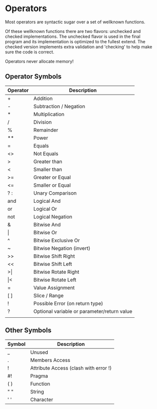# Operators

Most operators are syntactic sugar over a set of wellknown functions.

Of these wellknown functions there are two flavors: unchecked and checked implementations. The unchecked flavor is used in the final program and its implementation is optimized to the fullest extend. The checked version implements extra validation and 'checking' to help make sure the code is correct.

Operators never allocate memory!

## Operator Symbols

| Operator | Description
|---|---
| + | Addition
| - | Subtraction / Negation
| * | Multiplication
| / | Division
| % | Remainder
| ** | Power
| = | Equals
| <> | Not Equals
| > | Greater than
| < | Smaller than
| >= | Greater or Equal
| <= | Smaller or Equal
| ? : | Unary Comparison
| and | Logical And
| or | Logical Or
| not | Logical Negation
| & | Bitwise And
| \| | Bitwise Or
| ^ | Bitwise Exclusive Or
| ~ | Bitwise Negation (invert)
| >> | Bitwise Shift Right
| << | Bitwise Shift Left
| >\| | Bitwise Rotate Right
| \|< | Bitwise Rotate Left
| = | Value Assignment
| [ ] | Slice / Range
| ! | Possible Error (on return type)
| ? | Optional variable or parameter/return value
| || | Optional fallback

## Other Symbols

| Symbol | Description
|---|---
| _ | Unused
| . | Members Access
| ! | Attribute Access (clash with error !)
| #! | Pragma
| ( ) | Function
| " " | String
| ' ' | Character
